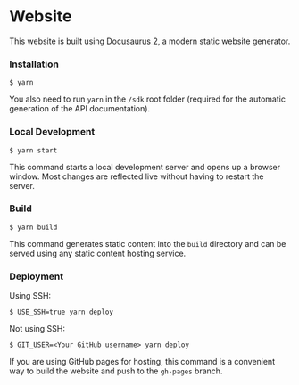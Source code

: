 # Website

This website is built using [Docusaurus 2](https://docusaurus.io/), a modern static website generator.

### Installation

```
$ yarn
```

You also need to run `yarn` in the `/sdk` root folder (required for the automatic generation of the API documentation).  

### Local Development

```
$ yarn start
```

This command starts a local development server and opens up a browser window. Most changes are reflected live without having to restart the server.

### Build

```
$ yarn build
```

This command generates static content into the `build` directory and can be served using any static content hosting service.

### Deployment

Using SSH:

```
$ USE_SSH=true yarn deploy
```

Not using SSH:

```
$ GIT_USER=<Your GitHub username> yarn deploy
```

If you are using GitHub pages for hosting, this command is a convenient way to build the website and push to the `gh-pages` branch.
